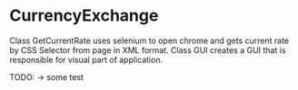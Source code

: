 # CurrencyExchange
Class GetCurrentRate uses selenium to open chrome and gets current rate by CSS Selector from page in XML format.
Class GUI creates a GUI that is responsible for visual part of application.

TODO:
-> some test
